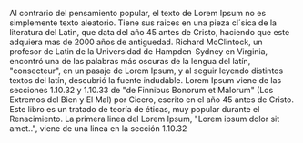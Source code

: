 Al contrario del pensamiento popular, el texto de Lorem Ipsum
no es simplemente texto aleatorio. Tiene sus raices en una pieza
cl´sica de la literatura del Latin, que data del año 45 antes de Cristo,
haciendo que este adquiera mas de 2000 años de antiguedad. Richard
McClintock, un profesor de Latin de la Universidad de Hampden-Sydney en
Virginia, encontró una de las palabras más oscuras de la lengua del latín,
"consecteur", en un pasaje de Lorem Ipsum, y al seguir leyendo distintos
textos del latín, descubrió la fuente indudable. Lorem Ipsum viene de las
secciones 1.10.32 y 1.10.33 de "de Finnibus Bonorum et Malorum" (Los
Extremos del Bien y El Mal) por Cicero, escrito en el año 45 antes de
Cristo. Este libro es un tratado de teoría de éticas, muy popular durante
el Renacimiento. La primera linea del Lorem Ipsum, "Lorem ipsum dolor sit
amet..", viene de una linea en la sección 1.10.32
